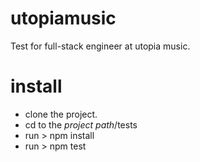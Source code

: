 # utopiamusic
Test for full-stack engineer at utopia music.

# install
- clone the project.
- cd to the *project path*/tests
- run > npm install
- run > npm test